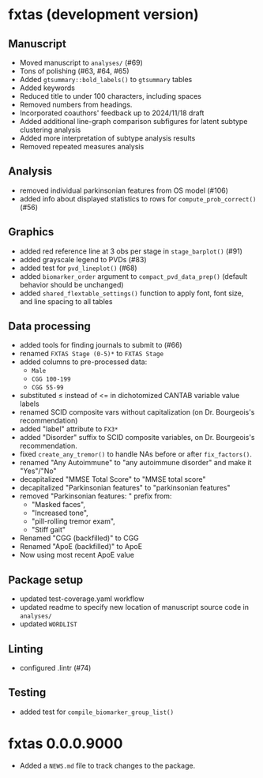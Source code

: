 # fxtas (development version)

## Manuscript

* Moved manuscript to `analyses/` (#69)
* Tons of polishing (#63, #64, #65)
* Added `gtsummary::bold_labels()` to `gtsummary` tables
* Added keywords
* Reduced title to under 100 characters, including spaces
* Removed numbers from headings.
* Incorporated coauthors' feedback up to 2024/11/18 draft
* Added additional line-graph comparison subfigures
for latent subtype clustering analysis
* Added more interpretation of subtype analysis results
* Removed repeated measures analysis


## Analysis

* removed individual parkinsonian features from OS model (#106)
* added info about displayed statistics to rows for `compute_prob_correct()` (#56)

## Graphics

* added red reference line at 3 obs per stage in `stage_barplot()` (#91)
* added grayscale legend to PVDs (#83)
* added test for `pvd_lineplot()` (#68)
* added `biomarker_order` argument to `compact_pvd_data_prep()` 
(default behavior should be unchanged)
* added `shared_flextable_settings()` function to apply font, font size, and line spacing to all tables

## Data processing

* added tools for finding journals to submit to (#66)
* renamed `FXTAS Stage (0-5)*` to `FXTAS Stage`
* added columns to pre-processed data:
   - `Male`
   - `CGG 100-199`
   - `CGG 55-99`
* substituted ≤ instead of <= in dichotomized CANTAB variable value labels
* renamed SCID composite vars without capitalization (on Dr. Bourgeois's recommendation)
* added "label" attribute to `FX3*`
* added "Disorder" suffix to SCID composite variables, 
on Dr. Bourgeois's recommendation.
* fixed `create_any_tremor()` to handle NAs before or after `fix_factors()`.
* renamed "Any Autoimmune" to "any autoimmune disorder" and make it "Yes"/"No"
* decapitalized "MMSE Total Score" to "MMSE total score"
* decapitalized "Parkinsonian features" to "parkinsonian features"
* removed "Parkinsonian features: " prefix from:
  - "Masked faces",
  - "Increased tone",
  - "pill-rolling tremor exam",
  - "Stiff gait"
* Renamed "CGG (backfilled)" to CGG
* Renamed "ApoE (backfilled)" to ApoE
* Now using most recent ApoE value

## Package setup

* updated test-coverage.yaml workflow
* updated readme to specify new location of manuscript source code 
in `analyses/`
* updated `WORDLIST`

## Linting

* configured .lintr (#74)

## Testing

- added test for `compile_biomarker_group_list()`

# fxtas 0.0.0.9000

* Added a `NEWS.md` file to track changes to the package.

